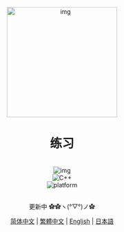 <div align="center">

<img alt="img" src="https://gitee.com/MANAMAN/exercises/raw/master/img-storage/tt-1.png" width="256" height="256" />

# 练习

<br>
<div>
    <img alt="img" src="https://img.shields.io/badge/dynamic/xml?url=https://blog.csdn.net/m0_63137193&label=LargeCarved&query=//div[@class=%22person-code-age%22]//span&color=orange" />
</div>
<div>
    <img alt="C++" src="https://img.shields.io/badge/HTML5-%2300599C?logo=HTML5">
</div>
<div>
    <img alt="platform" src="https://img.shields.io/badge/platform-Windows%20%7C%20Linux%20%7C%20macOS-blueviolet">
</div>
<br>

更新中  ✿✿ヽ(°▽°)ノ✿

[简体中文](README.md) | [繁體中文](README_zh-TW.md) | [English](README_en-US.md) | [日本語](README_ja-JP.md)

</div>
